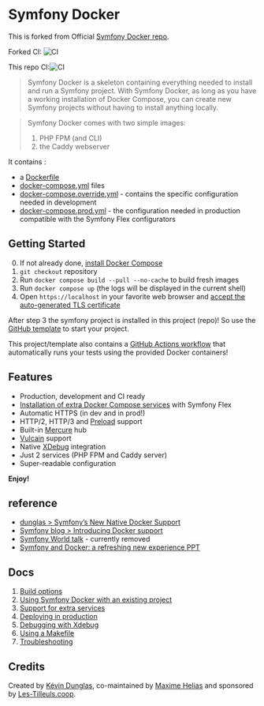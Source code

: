 # Symfony Docker

This is forked from Official [Symfony Docker repo](https://github.com/dunglas/symfony-docker).

Forked CI:
![CI](https://github.com/dunglas/symfony-docker/workflows/CI/badge.svg)

This repo CI:![CI](https://github.com/cosminsandu/symfony-docker/workflows/CI/badge.svg)

> Symfony Docker is a skeleton containing everything needed to install and run a Symfony project. 
> With Symfony Docker, as long as you have a working installation of Docker Compose, you can create new Symfony projects without having to install anything locally.

> Symfony Docker comes with two simple images:
> 1. PHP FPM (and CLI)
> 2. the Caddy webserver

 It contains :
 - a [Dockerfile](Dockerfile) 
 - [docker-compose.yml](docker-compose.yml) files 
 - [docker-compose.override.yml](docker-compose.override.yml) - contains the specific configuration needed in development
 - [docker-compose.prod.yml](docker-compose.prod.yml) - the configuration needed in production
compatible with the Symfony Flex configurators

## Getting Started

0. If not already done, [install Docker Compose](https://docs.docker.com/compose/install/)
1. `git checkout` repository
2. Run `docker compose build --pull --no-cache` to build fresh images
3. Run `docker compose up` (the logs will be displayed in the current shell)
4. Open `https://localhost` in your favorite web browser and [accept the auto-generated TLS certificate](https://stackoverflow.com/a/15076602/1352334)

After step 3 the symfony project is installed in this project (repo)!
So use the [GitHub template](https://github.com/dunglas/symfony-docker/generate) to start your project.

This project/template also contains a [GitHub Actions workflow](.github/workflows/ci.yml) that automatically runs your tests using the provided Docker containers!

## Features

* Production, development and CI ready
* [Installation of extra Docker Compose services](docs/extra-services.md) with Symfony Flex
* Automatic HTTPS (in dev and in prod!)
* HTTP/2, HTTP/3 and [Preload](https://symfony.com/doc/current/web_link.html) support
* Built-in [Mercure](https://symfony.com/doc/current/mercure.html) hub
* [Vulcain](https://vulcain.rocks) support
* Native [XDebug](docs/xdebug.md) integration
* Just 2 services (PHP FPM and Caddy server)
* Super-readable configuration

**Enjoy!**

## reference
 - [dunglas > Symfony’s New Native Docker Support](https://dunglas.fr/2021/12/symfonys-new-native-docker-support-symfony-world/)
 - [Symfony blog > Introducing Docker support](https://symfony.com/blog/introducing-docker-support)
 - [Symfony World talk](https://live.symfony.com/account/replay/video/611) - currently removed
 - [Symfony and Docker: a refreshing new experience PPT](https://speakerdeck.com/dunglas/symfony-and-docker-a-refreshing-new-experience)

## Docs

1. [Build options](docs/build.md)
2. [Using Symfony Docker with an existing project](docs/existing-project.md)
3. [Support for extra services](docs/extra-services.md)
4. [Deploying in production](docs/production.md)
5. [Debugging with Xdebug](docs/xdebug.md)
6. [Using a Makefile](docs/makefile.md)
7. [Troubleshooting](docs/troubleshooting.md)

## Credits

Created by [Kévin Dunglas](https://dunglas.fr), co-maintained by [Maxime Helias](https://twitter.com/maxhelias) and sponsored by [Les-Tilleuls.coop](https://les-tilleuls.coop).
